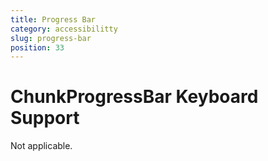 ```yaml
---
title: Progress Bar
category: accessibilitty
slug: progress-bar
position: 33
---
```

# ChunkProgressBar Keyboard Support

Not applicable.
